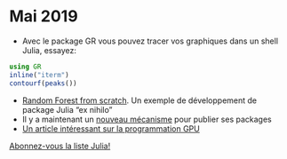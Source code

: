 # Mai 2019

- Avec le package GR vous pouvez tracer vos graphiques dans un shell Julia, essayez:

```julia
using GR
inline("iterm")
contourf(peaks())
```

- [Random Forest from scratch](https://opensourc.es/blog/random-forest). Un exemple de développement de package Julia “ex nihilo”
- Il y a maintenant un [nouveau mécanisme](https://github.com/JuliaRegistries/Registrator.jl) pour publier ses packages 
- [Un article intéressant sur la programmation GPU](https://nextjournal.com/sdanisch/julia-gpu-programming)

[Abonnez-vous la liste Julia!](https://listes.services.cnrs.fr/wws/info/julia)
